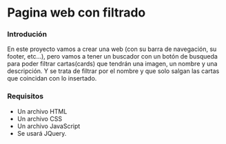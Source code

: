 
# Pagina web con filtrado

### Introdución

En este proyecto vamos a crear una web (con su barra de navegación, su footer, etc...), pero vamos a tener un buscador con un botón de busqueda para poder filtrar cartas(cards) que tendrán una imagen, un nombre y una descripción. Y se trata de filtrar por el nombre y que solo salgan las cartas que coincidan con lo insertado.

### Requisitos

- Un archivo HTML
- Un archivo CSS
- Un archivo JavaScript
- Se usará JQuery.
